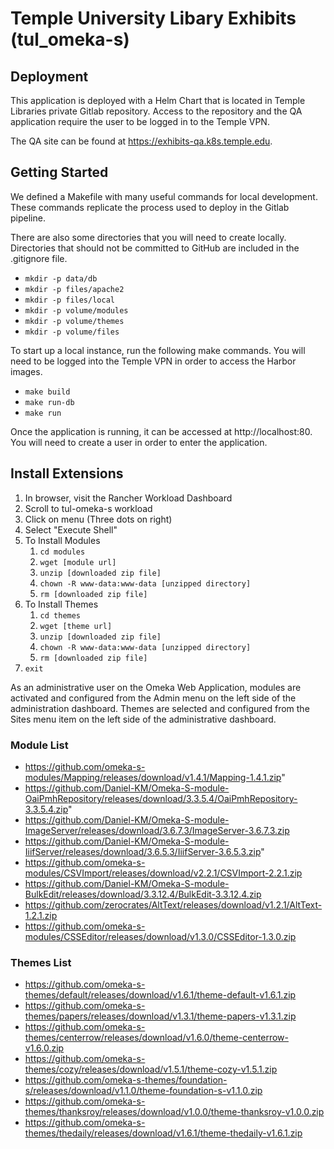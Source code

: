 # Temple University Libary Exhibits (tul_omeka-s)

## Deployment
This application is deployed with a Helm Chart that is located in Temple Libraries private Gitlab repository.  Access to the repository and the QA application require the user to be logged in to the Temple VPN.

The QA site can be found at https://exhibits-qa.k8s.temple.edu.

## Getting Started
We defined a Makefile with many useful commands for local development. These commands replicate the process used to deploy in the Gitlab pipeline.

There are also some directories that you will need to create locally.  Directories that should not be committed to GitHub are included in the .gitignore file.
- `mkdir -p data/db`
- `mkdir -p files/apache2`
- `mkdir -p files/local`
- `mkdir -p volume/modules`
- `mkdir -p volume/themes`
- `mkdir -p volume/files`

To start up a local instance, run the following make commands. You will need to be logged into the Temple VPN in order to access the Harbor images.   
- `make build`
- `make run-db`
- `make run`

Once the application is running, it can be accessed at http://localhost:80. You will need to create a user in order to enter the application.

## Install Extensions

1. In browser, visit the Rancher Workload Dashboard
2. Scroll to tul-omeka-s workload
3. Click on menu (Three dots on right)
4. Select "Execute Shell"
5. To Install Modules
	1. `cd modules`
	2. `wget [module url]`
	3. `unzip [downloaded zip file]`
	4. `chown -R www-data:www-data [unzipped directory]`
	5. `rm [downloaded zip file]`
6. To Install Themes
	1. `cd themes`
	2. `wget [theme url]`
	3. `unzip [downloaded zip file]`
	4. `chown -R www-data:www-data [unzipped directory]`
	5. `rm [downloaded zip file]`
7. `exit`

As an administrative user on the Omeka Web Application, modules are activated and configured
from the Admin menu on the left side of the administration dashboard.  Themes are selected
and configured from the Sites menu item on the left side of the administrative dashboard.

### Module List

- https://github.com/omeka-s-modules/Mapping/releases/download/v1.4.1/Mapping-1.4.1.zip"
- https://github.com/Daniel-KM/Omeka-S-module-OaiPmhRepository/releases/download/3.3.5.4/OaiPmhRepository-3.3.5.4.zip"
- https://github.com/Daniel-KM/Omeka-S-module-ImageServer/releases/download/3.6.7.3/ImageServer-3.6.7.3.zip
- https://github.com/Daniel-KM/Omeka-S-module-IiifServer/releases/download/3.6.5.3/IiifServer-3.6.5.3.zip" 
- https://github.com/omeka-s-modules/CSVImport/releases/download/v2.2.1/CSVImport-2.2.1.zip
- https://github.com/Daniel-KM/Omeka-S-module-BulkEdit/releases/download/3.3.12.4/BulkEdit-3.3.12.4.zip
- https://github.com/zerocrates/AltText/releases/download/v1.2.1/AltText-1.2.1.zip
- https://github.com/omeka-s-modules/CSSEditor/releases/download/v1.3.0/CSSEditor-1.3.0.zip

### Themes List

- https://github.com/omeka-s-themes/default/releases/download/v1.6.1/theme-default-v1.6.1.zip
- https://github.com/omeka-s-themes/papers/releases/download/v1.3.1/theme-papers-v1.3.1.zip
- https://github.com/omeka-s-themes/centerrow/releases/download/v1.6.0/theme-centerrow-v1.6.0.zip
- https://github.com/omeka-s-themes/cozy/releases/download/v1.5.1/theme-cozy-v1.5.1.zip
- https://github.com/omeka-s-themes/foundation-s/releases/download/v1.1.0/theme-foundation-s-v1.1.0.zip
- https://github.com/omeka-s-themes/thanksroy/releases/download/v1.0.0/theme-thanksroy-v1.0.0.zip
- https://github.com/omeka-s-themes/thedaily/releases/download/v1.6.1/theme-thedaily-v1.6.1.zip



